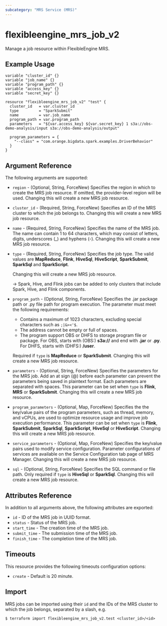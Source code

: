 ```yaml
---
subcategory: "MRS Service (MRS)"
---
```


# flexibleengine_mrs_job_v2

Manage a job resource within FlexibleEngine MRS.

## Example Usage

```hcl
variable "cluster_id" {}
variable "job_name" {}
variable "program_path" {}
variable "access_key" {}
variable "secret_key" {}

resource "flexibleengine_mrs_job_v2" "test" {
  cluster_id   = var.cluster_id
  type         = "SparkSubmit"
  name         = var.job_name
  program_path = var.program_path
  parameters   = "${var.access_key} ${var.secret_key} 1 s3a://obs-demo-analysis/input s3a://obs-demo-analysis/output"

  program_parameters = {
    "--class" = "com.orange.bigdata.spark.examples.DriverBehavior"
  }
}
```

## Argument Reference

The following arguments are supported:

* `region` - (Optional, String, ForceNew) Specifies the region in which to create the MRS job resource.
  If omitted, the provider-level region will be used. Changing this will create a new MRS job resource.

* `cluster_id` - (Required, String, ForceNew) Specifies an ID of the MRS cluster to which the job belongs to.
  Changing this will create a new MRS job resource.

* `name` - (Required, String, ForceNew) Specifies the name of the MRS job. The name can contain 1 to 64
  characters, which may consist of letters, digits, underscores (_) and hyphens (-).
  Changing this will create a new MRS job resource.

* `type` - (Required, String, ForceNew) Specifies the job type. The valid values are **MapReduce**,
  **Flink**, **HiveSql**, **HiveScript**, **SparkSubmit**, **SparkSql** and **SparkScript**.

  Changing this will create a new MRS job resource.

  -> Spark, Hive, and Flink jobs can be added to only clusters that include Spark, Hive, and Flink components.

* `program_path` - (Optional, String, ForceNew) Specifies the .jar package path or .py file path for program execution.
  The parameter must meet the following requirements:
  + Contains a maximum of 1023 characters, excluding special characters such as `;|&><'$`.
  + The address cannot be empty or full of spaces.
  + The program support OBS or DHFS to storage program file or package. For OBS, starts with (OBS:) **s3a://** and end
      with **.jar** or **.py**. For DHFS, starts with (DHFS:) **/user**.

  Required if `type` is __MapReduce__ or __SparkSubmit__. Changing this will create a new MRS job resource.

* `parameters` - (Optional, String, ForceNew) Specifies the parameters for the MRS job. Add an at sign (@) before
  each parameter can prevent the parameters being saved in plaintext format. Each parameters are separated with spaces.
  This parameter can be set when `type` is __Flink__, __MRS__ or __SparkSubmit__. Changing this will create a new
  MRS job resource.

* `program_parameters` - (Optional, Map, ForceNew) Specifies the the key/value pairs of the program parameters, such as
  thread, memory, and vCPUs, are used to optimize resource usage and improve job execution performance. This parameter
  can be set when `type` is __Flink__, __SparkSubmit__, __SparkSql__, __SparkScript__, __HiveSql__ or
  __HiveScript__. Changing this will create a new MRS job resource.

* `service_parameters` - (Optional, Map, ForceNew) Specifies the key/value pairs used to modify service configuration.
  Parameter configurations of services are available on the Service Configuration tab page of MRS Manager.
  Changing this will create a new MRS job resource.

* `sql` - (Optional, String, ForceNew) Specifies the SQL command or file path. Only required if `type` is __HiveSql__
  or __SparkSql__. Changing this will create a new MRS job resource.

## Attributes Reference

In addition to all arguments above, the following attributes are exported:

* `id` - ID of the MRS job in UUID format.
* `status` - Status of the MRS job.
* `start_time` - The creation time of the MRS job.
* `submit_time` - The submission time of the MRS job.
* `finish_time` - The completion time of the MRS job.

## Timeouts

This resource provides the following timeouts configuration options:

* `create` - Default is 20 minute.

## Import

MRS jobs can be imported using their `id` and the IDs of the MRS cluster to which the job belongs, separated
by a slash, e.g.

```
$ terraform import flexibleengine_mrs_job_v2.test <cluster_id>/<id>
```
